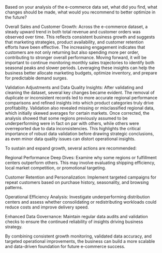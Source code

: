 Based on your analysis of the e-commerce data set, what did you find, what changes should be made, what would you recommend to better optimize in the future?



Overall Sales and Customer Growth: Across the e-commerce dataset, a steady upward trend in both total revenue and customer orders was observed over time. This reflects consistent business growth and suggests that marketing strategies, product availability, and customer retention efforts have been effective. The increasing engagement indicates that customers are not only returning but also spending more per order, contributing to stronger overall performance. Moving forward, it will be important to continue monitoring monthly sales trajectories to identify both seasonal peaks and slower periods. Leveraging these insights can help the business better allocate marketing budgets, optimize inventory, and prepare for predictable demand surges.



Validation Adjustments and Data Quality Insights: After validating and cleaning the dataset, several key changes became evident. The removal of duplicate or inconsistent records led to more accurate regional performance comparisons and refined insights into which product categories truly drive profitability. Validation also revealed missing or misclassified regional data, which initially skewed averages for certain markets. Once corrected, the analysis showed that some regions previously assumed to be underperforming were in fact on par with others, while others were overreported due to data inconsistencies. This highlights the critical importance of robust data validation before drawing strategic conclusions, as even minor data quality issues can distort operational insights.



To sustain and expand growth, several actions are recommended:



Regional Performance Deep Dives: Examine why some regions or fulfillment centers outperform others. This may involve evaluating shipping efficiency, local market competition, or promotional targeting.



Customer Retention and Personalization: Implement targeted campaigns for repeat customers based on purchase history, seasonality, and browsing patterns.



Operational Efficiency Analysis: Investigate underperforming distribution centers and assess whether consolidating or redistributing workloads could reduce costs and improve delivery speed.



Enhanced Data Governance: Maintain regular data audits and validation checks to ensure the continued reliability of insights driving business strategy.



By combining consistent growth monitoring, validated data accuracy, and targeted operational improvements, the business can build a more scalable and data-driven foundation for future e-commerce success.

